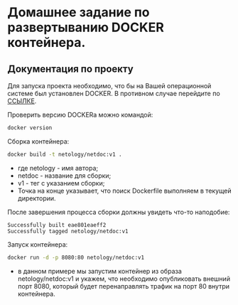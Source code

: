 # Домашнее задание по развертыванию DOCKER контейнера.


## Документация по проекту

Для запуска проекта необходимо, что бы на Вашей операционной системе был установлен DOCKER. В противном случае перейдите по [ССЫЛКЕ](https://docs.docker.com/engine/install/ ).

Проверить версию DOCKERа можно командой:

```bash
docker version
```


Сборка контейнера:

```bash
docker build -t netology/netdoc:v1 .
```

* где netology - имя автора;
* netdoc - название для сборки;
* v1 - тег с указанием сборки;
* Точка на конце указывает, что поиск Dockerfile выполняем в текущей директории.


После завершения процесса сборки должны увидеть что-то наподобие:

```base
Successfully built eae801eaeff2
Successfully tagged netology/netdoc:v1
```

Запуск контейнера:

```bash
docker run -d -p 8080:80 netology/netdoc:v1
```

* в данном примере мы запустим контейнер из образа netology/netdoc:v1 и укажем, что необходимо опубликовать внешний порт 8080, который будет перенаправлять трафик на порт 80 внутри контейнера.
